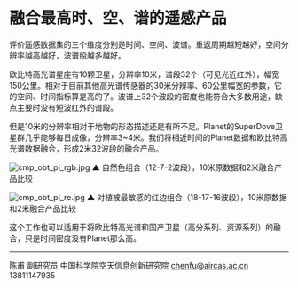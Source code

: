 # 融合最高时、空、谱的遥感产品

评价遥感数据集的三个维度分别是时间、空间、波谱。重返周期越短越好，空间分辨率越高越好，波谱段越多越好。

欧比特高光谱星座有10颗卫星，分辨率10米，谱段32个（可见光近红外），幅宽150公里。相对于目前其他高光谱传感器的30米分辨率、60公里幅宽的参数，它的空间、时间指标算是高的了。波谱上32个波段的密度也能符合大多数用途，缺点主要时没有短波红外的谱段。

但是10米的分辨率相对于地物的形态描述还是有所不足。Planet的SuperDove卫星群几乎能够每日成像，分辨率3~4米。我们将相近时间的Planet数据和欧比特高光谱数据融合，形成2米32波段的融合产品。


![cmp_obt_pl_rgb.jpg](https://s2.loli.net/2022/07/13/VyteQzEdcB5w8L9.jpg)
▲ 自然色组合（12-7-2波段），10米原数据和2米融合产品比较

![cmp_obt_pl_re.jpg](https://s2.loli.net/2022/07/13/t9FaHeIEhZQTYfi.jpg)
▲ 对植被最敏感的红边组合（18-17-16波段），10米原数据和2米融合产品比较

这个工作也可以适用于将欧比特高光谱和国产卫星（高分系列、资源系列）的融合，只是时间密度没有Planet那么高。



---

陈甫 副研究员
中国科学院空天信息创新研究院
chenfu@aircas.ac.cn
13811147935